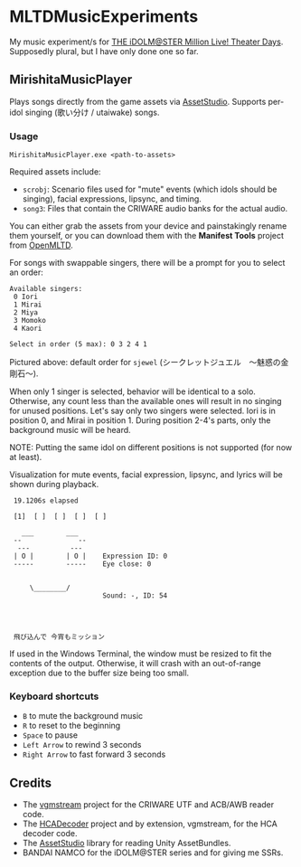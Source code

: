 # MLTDMusicExperiments
My music experiment/s for [THE iDOLM@STER Million Live! Theater Days](https://millionlive.idolmaster.jp/theaterdays/).
Supposedly plural, but I have only done one so far.

## MirishitaMusicPlayer
Plays songs directly from the game assets via [AssetStudio](https://github.com/Perfare/AssetStudio).
Supports per-idol singing (歌い分け / utaiwake) songs.

### Usage
```
MirishitaMusicPlayer.exe <path-to-assets>
```
Required assets include:
* `scrobj`: Scenario files used for "mute" events (which idols should be singing), facial expressions, lipsync, and timing.
* `song3`: Files that contain the CRIWARE audio banks for the actual audio.

You can either grab the assets from your device and painstakingly rename them yourself,
or you can download them with the **Manifest Tools** project from [OpenMLTD](https://github.com/OpenMLTD/MLTDTools).

For songs with swappable singers, there will be a prompt for you to select an order:
```
Available singers:
 0 Iori
 1 Mirai
 2 Miya
 3 Momoko
 4 Kaori

Select in order (5 max): 0 3 2 4 1
```
Pictured above: default order for `sjewel` (シークレットジュエル　～魅惑の金剛石～).

When only 1 singer is selected, behavior will be identical to a solo. Otherwise, any count less than the available ones will result in no singing for unused positions.
Let's say only two singers were selected. Iori is in position 0, and Mirai in position 1. During position 2-4's parts, only the background music will be heard.

NOTE: Putting the same idol on different positions is not supported (for now at least).

Visualization for mute events, facial expression, lipsync, and lyrics will be shown during playback.
```
 19.1206s elapsed

 [1]  [ ]  [ ]  [ ]  [ ]

   ___        ___
 --              --
  ---          ---
 | O |        | O |    Expression ID: 0
 -----        -----    Eye close: 0


     \________/
                       Sound: -, ID: 54




 飛び込んで 今宵もミッション
```
If used in the Windows Terminal, the window must be resized to fit the contents of the output.
Otherwise, it will crash with an out-of-range exception due to the buffer size being too small.

### Keyboard shortcuts
* `B` to mute the background music
* `R` to reset to the beginning
* `Space` to pause
* `Left Arrow` to rewind 3 seconds
* `Right Arrow` to fast forward 3 seconds

## Credits
* The [vgmstream](https://github.com/vgmstream/vgmstream) project for the CRIWARE UTF and ACB/AWB reader code.
* The [HCADecoder](https://github.com/Nyagamon/HCADecoder) project and by extension, vgmstream, for the HCA decoder code.
* The [AssetStudio](https://github.com/Perfare/AssetStudio) library for reading Unity AssetBundles.
* BANDAI NAMCO for the iDOLM@STER series and for giving me SSRs.
